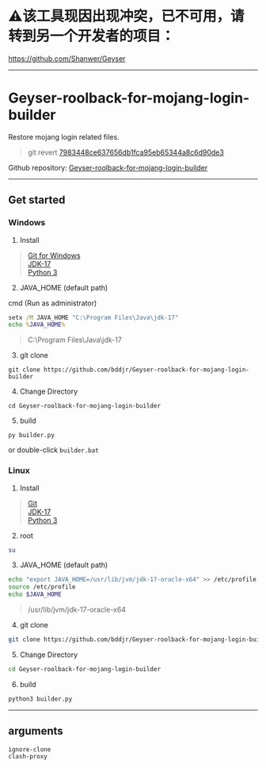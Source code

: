 # ⚠该工具现因出现冲突，已不可用，请转到另一个开发者的项目：
https://github.com/Shanwer/Geyser
***
# Geyser-roolback-for-mojang-login-builder
Restore mojang login related files.  

> git revert [7983448ce637656db1fca95eb65344a8c6d90de3](https://github.com/GeyserMC/Geyser/commit/7983448ce637656db1fca95eb65344a8c6d90de3)  

Github repository: [Geyser-roolback-for-mojang-login-builder](https://github.com/bddjr/Geyser-roolback-for-mojang-login-builder)
***
## Get started

### Windows
1.  Install  
> [Git for Windows](https://gitforwindows.org/)  
> [JDK-17](https://www.oracle.com/java/technologies/downloads/#jdk17-windows)  
> [Python 3](https://www.python.org/downloads/windows/)  

2.  JAVA_HOME (default path)  

cmd (Run as administrator)
```cmd
setx /M JAVA_HOME "C:\Program Files\Java\jdk-17"
echo %JAVA_HOME%
```
> C:\Program Files\Java\jdk-17

3.  git clone
```
git clone https://github.com/bddjr/Geyser-roolback-for-mojang-login-builder
```

4.  Change Directory
```
cd Geyser-roolback-for-mojang-login-builder
```

5.  build
```
py builder.py
```
or double-click `builder.bat`  

### Linux
1.  Install
> [Git](https://git-scm.com/)  
> [JDK-17](https://www.oracle.com/java/technologies/downloads/#jdk17-linux)  
> [Python 3](https://www.python.org/)  

2.  root
```sh
su
```

3.  JAVA_HOME (default path)
```sh
echo "export JAVA_HOME=/usr/lib/jvm/jdk-17-oracle-x64" >> /etc/profile
source /etc/profile
echo $JAVA_HOME
```
> /usr/lib/jvm/jdk-17-oracle-x64

4.  git clone
```sh
git clone https://github.com/bddjr/Geyser-roolback-for-mojang-login-builder
```

5.  Change Directory
```sh
cd Geyser-roolback-for-mojang-login-builder
```

6.  build
```sh
python3 builder.py
```

***
## arguments
```
ignore-clone
clash-proxy
```
